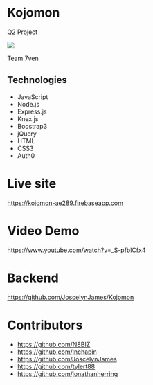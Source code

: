 # Kojomon
Q2 Project 

![](https://github.com/tylert88/Q2-Kojomon-front-end/blob/master/kojomonview.gif)

Team 7ven
## Technologies
* JavaScript
* Node.js
* Express.js
* Knex.js
* Boostrap3
* jQuery
* HTML
* CSS3
* Auth0


# Live site 
https://kojomon-ae289.firebaseapp.com

# Video Demo 
https://www.youtube.com/watch?v=_S-pfblCfx4

# Backend
https://github.com/JoscelynJames/Kojomon

# Contributors
* https://github.com/N8BIZ
* https://github.com/lnchapin
* https://github.com/JoscelynJames
* https://github.com/tylert88
* https://github.com/jonathanherring


